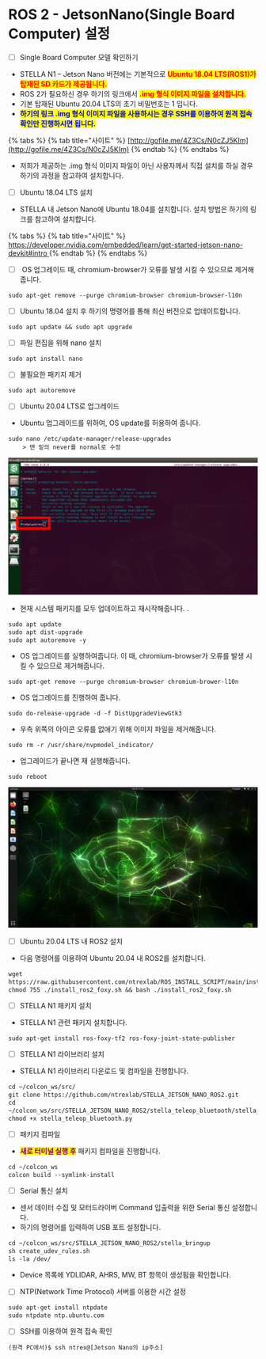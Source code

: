 # ROS 2 - JetsonNano(Single Board Computer) 설정

* [ ] Single Board Computer 모델 확인하기



* STELLA N1 – Jetson Nano 버전에는 기본적으로  <mark style="color:red;">**Ubuntu 18.04 LTS(ROS1)가 탑재된 SD 카드가 제공됩니다.**</mark>&#x20;
* ROS 2가 필요하신 경우 하기의 링크에서 <mark style="color:red;">**.img 형식 이미지 파일을 설치합니다.**</mark>&#x20;
* 기본 탑재된 Ubuntu 20.04 LTS의 초기 비밀번호는 1 입니다.  &#x20;
* &#x20;<mark style="color:blue;">**하기의 링크 .img 형식 이미지 파일을 사용하시는 경우 SSH를 이용하여 원격 접속 확인만 진행하시면 됩니다.**</mark>&#x20;

{% tabs %}
{% tab title="사이트" %}
[http://gofile.me/4Z3Cs/N0cZJ5KIm](http://gofile.me/4Z3Cs/N0cZJ5KIm)
{% endtab %}
{% endtabs %}

* 저희가 제공하는 .img 형식 이미지 파일이 아닌 사용자께서 직접 설치를 하실 경우 하기의 과정을 참고하여 설치합니다.

<!---->

* [ ] Ubuntu 18.04 LTS 설치

<!---->

* STELLA 내 Jetson Nano에 Ubuntu 18.04를 설치합니다. 설치 방법은 하기의 링크를 참고하여 설치합니다.

{% tabs %}
{% tab title="사이트" %}
[https://developer.nvidia.com/embedded/learn/get-started-jetson-nano-devkit#intro	](https://developer.nvidia.com/embedded/learn/get-started-jetson-nano-devkit#intro)
{% endtab %}
{% endtabs %}

* [ ] &#x20;OS 업그레이드 때, chromium-browser가 오류를 발생 시킬 수 있으므로 제거해줍니다.

```
sudo apt-get remove --purge chromium-browser chromium-browser-l10n
```

* [ ] Ubuntu 18.04 설치 후 하기의 명령어를 통해 최신 버전으로 업데이트합니다.

```
sudo apt update && sudo apt upgrade
```

* [ ] 파일 편집을 위해 nano 설치   &#x20;

```
sudo apt install nano
```

* [ ] 불필요한 패키지 제거  &#x20;

```
sudo apt autoremove
```

* [ ] Ubuntu 20.04 LTS로 업그레이드

<!---->

* Ubuntu 업그레이드를 위하여, OS update를 허용하여 줍니다.

```
sudo nano /etc/update-manager/release-upgrades
    > 맨 밑의 never를 normal로 수정
```

![](../../.gitbook/assets/6.PNG)

* 현재 시스템 패키지를 모두 업데이트하고 재시작해줍니다.  .

```
sudo apt update
sudo apt dist-upgrade
sudo apt autoremove -y
```

* OS 업그레이드를 실행하여줍니다. 이 때, chromium-browser가 오류를 발생 시킬 수 있으므로 제거해줍니다.

```
sudo apt-get remove --purge chromium-browser chromium-brower-l10n 
```

* &#x20;OS 업그레이드를 진행하여 줍니다.&#x20;

```
sudo do-release-upgrade -d -f DistUpgradeViewGtk3
```

* 우측 위쪽의 아이콘 오류를 없애기 위해 이미지 파일을 제거해줍니다.

```
sudo rm -r /usr/share/nvpmodel_indicator/
```

* 업그레이드가 끝나면 재 실행해줍니다.&#x20;

```
sudo reboot
```

![](../../.gitbook/assets/069.png)

* [ ] Ubuntu 20.04 LTS 내 ROS2 설치

<!---->

* 다음 명령어를 이용하여 Ubuntu 20.04 내 ROS2를 설치합니다.

```
wget https://raw.githubusercontent.com/ntrexlab/ROS_INSTALL_SCRIPT/main/install_ros2_foxy.sh&& chmod 755 ./install_ros2_foxy.sh && bash ./install_ros2_foxy.sh
```

* [ ] STELLA N1 패키지 설치

<!---->

* STELLA N1 관련 패키지 설치합니다.

```
sudo apt-get install ros-foxy-tf2 ros-foxy-joint-state-publisher
```

* [ ] STELLA N1 라이브러리 설치

<!---->

* STELLA N1 라이브러리 다운로드 및 컴파일을 진행합니다.

```
cd ~/colcon_ws/src/
git clone https://github.com/ntrexlab/STELLA_JETSON_NANO_ROS2.git
cd ~/colcon_ws/src/STELLA_JETSON_NANO_ROS2/stella_teleop_bluetooth/stella_teleop_bluetooth/
chmod +x stella_teleop_bluetooth.py
```

* [ ] 패키지 컴파일

<!---->

* <mark style="color:purple;">**새로 터미널  실행  후**</mark>  패키지 컴파일을 진행합니다.

```
cd ~/colcon_ws
colcon build --symlink-install
```

* [ ] Serial 통신 설치

<!---->

* 센서 데이터 수집 및 모터드라이버 Command 입출력을 위한 Serial 통신 설정합니다.
* 하기의 명령어를 입력하여 USB 포트 설정합니다.

```
cd ~/colcon_ws/src/STELLA_JETSON_NANO_ROS2/stella_bringup
sh create_udev_rules.sh
ls -la /dev/ 
```

* Device 목록에 YDLIDAR, AHRS, MW, BT 항목이 생성됨을 확인합니다.

<!---->

* [ ] NTP(Network Time Protocol) 서버를 이용한 시간 설정

```
sudo apt-get install ntpdate
sudo ntpdate ntp.ubuntu.com
```

* [ ] SSH를 이용하여 원격 접속 확인

```
(원격 PC에서)$ ssh ntrex@[Jetson Nano의 ip주소]
```

